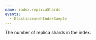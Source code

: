 ```yaml
---
name: index.replicaShards
events:
  - ElasticsearchIndexSample
---
```


The number of replica shards in the index.